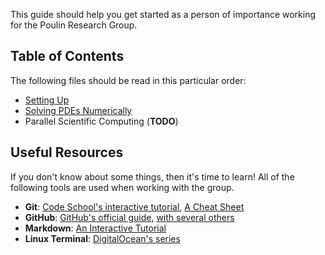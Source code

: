 This guide should help you get started as a person of importance working for the Poulin Research Group.

## Table of Contents
The following files should be read in this particular order:
- [Setting Up]()
- [Solving PDEs Numerically]()
- Parallel Scientific Computing (**TODO**)

## Useful Resources
If you don't know about some things, then it's time to learn! All of the following tools are used when working with the group.

- **Git**: [Code School's interactive tutorial](https://try.github.io/), [A Cheat Sheet](https://training.github.com/kit/downloads/github-git-cheat-sheet.pdf)
- **GitHub**: [GitHub's official guide](https://guides.github.com/activities/hello-world/), [with several others](https://guides.github.com/)
- **Markdown**: [An Interactive Tutorial](http://markdowntutorial.com/)
- **Linux Terminal**: [DigitalOcean's series](https://www.digitalocean.com/community/tutorial_series/getting-started-with-linux)
